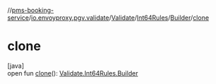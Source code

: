 //[pms-booking-service](../../../../../index.md)/[io.envoyproxy.pgv.validate](../../../index.md)/[Validate](../../index.md)/[Int64Rules](../index.md)/[Builder](index.md)/[clone](clone.md)

# clone

[java]\
open fun [clone](clone.md)(): [Validate.Int64Rules.Builder](index.md)